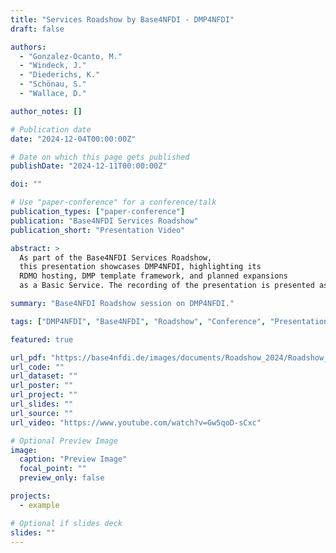 ```yaml
---
title: "Services Roadshow by Base4NFDI - DMP4NFDI"
draft: false

authors:
  - "Gonzalez-Ocanto, M."
  - "Windeck, J."
  - "Diederichs, K."
  - "Schönau, S."
  - "Wallace, D." 

author_notes: []

# Publication date
date: "2024-12-04T00:00:00Z"

# Date on which this page gets published
publishDate: "2024-12-11T00:00:00Z"

doi: ""

# Use "paper-conference" for a conference/talk
publication_types: ["paper-conference"]
publication: "Base4NFDI Services Roadshow"
publication_short: "Presentation Video"

abstract: >
  As part of the Base4NFDI Services Roadshow, 
  this presentation showcases DMP4NFDI, highlighting its 
  RDMO hosting, DMP template framework, and planned expansions 
  as a Basic Service. The recording of the presentation is presented as a youtube video. 

summary: "Base4NFDI Roadshow session on DMP4NFDI."

tags: ["DMP4NFDI", "Base4NFDI", "Roadshow", "Conference", "Presentation"]

featured: true

url_pdf: "https://base4nfdi.de/images/documents/Roadshow_2024/Roadshow_Presentation_DMP4NFDI.pdf"
url_code: ""
url_dataset: ""
url_poster: ""
url_project: ""
url_slides: ""
url_source: ""
url_video: "https://www.youtube.com/watch?v=Gw5qoD-sCxc"

# Optional Preview Image
image:
  caption: "Preview Image"
  focal_point: ""
  preview_only: false

projects:
  - example

# Optional if slides deck
slides: ""
---
```

